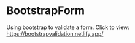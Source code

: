 # BootstrapForm
Using bootstrap to validate a form.
Click to view: https://bootstrapvalidation.netlify.app/